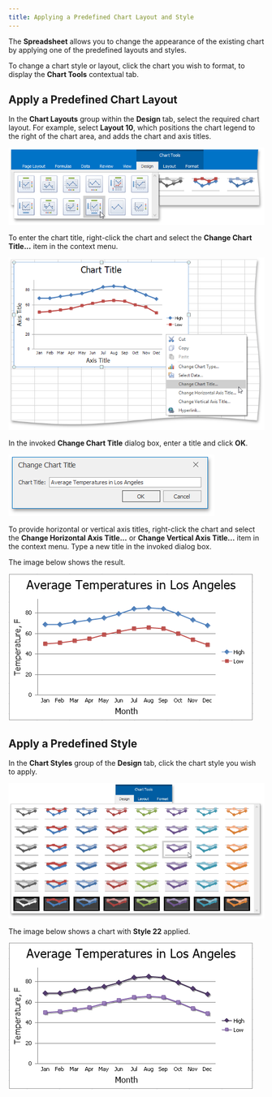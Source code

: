 ```yaml
---
title: Applying a Predefined Chart Layout and Style
---
```

The **Spreadsheet** allows you to change the appearance of the existing chart by applying one of the predefined layouts and styles.

To change a chart style or layout, click the chart you wish to format, to display the **Chart Tools** contextual tab.

## Apply a Predefined Chart Layout
In the **Chart Layouts** group within the **Design** tab, select the required chart layout. For example, select **Layout 10**, which positions the chart legend to the right of the chart area, and adds the chart and axis titles.

![ChartLayout](../../../images/Img22017.png)

To enter the chart title, right-click the chart and select the **Change Chart Title...** item in the context menu.

![ChangeChartTitle](../../../images/Img22027.png)

In the invoked **Change Chart Title** dialog box, enter a title and click **OK**.

![ChangeChartTitle2](../../../images/Img22028.png)

To provide horizontal or vertical axis titles, right-click the chart and select the **Change Horizontal Axis Title...** or **Change Vertical Axis Title...** item in the context menu. Type a new title in the invoked dialog box.

The image below shows the result.

![ChartLayout2](../../../images/Img22029.png)

## Apply a Predefined Style
In the **Chart Styles** group of the **Design** tab, click the chart style you wish to apply.

![ChartStyle](../../../images/Img22030.png)

The image below shows a chart with **Style 22** applied.

![ChartStyle2](../../../images/Img22031.png)